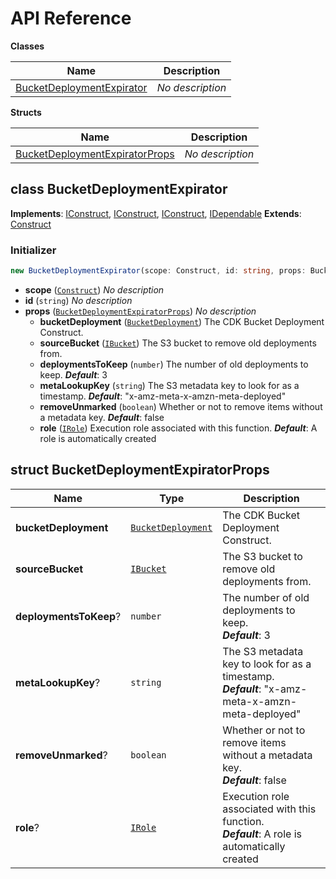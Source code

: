 # API Reference

**Classes**

Name|Description
----|-----------
[BucketDeploymentExpirator](#cdk-bucket-deployment-expirator-bucketdeploymentexpirator)|*No description*


**Structs**

Name|Description
----|-----------
[BucketDeploymentExpiratorProps](#cdk-bucket-deployment-expirator-bucketdeploymentexpiratorprops)|*No description*



## class BucketDeploymentExpirator  <a id="cdk-bucket-deployment-expirator-bucketdeploymentexpirator"></a>



__Implements__: [IConstruct](#constructs-iconstruct), [IConstruct](#aws-cdk-core-iconstruct), [IConstruct](#constructs-iconstruct), [IDependable](#aws-cdk-core-idependable)
__Extends__: [Construct](#aws-cdk-core-construct)

### Initializer




```ts
new BucketDeploymentExpirator(scope: Construct, id: string, props: BucketDeploymentExpiratorProps)
```

* **scope** (<code>[Construct](#aws-cdk-core-construct)</code>)  *No description*
* **id** (<code>string</code>)  *No description*
* **props** (<code>[BucketDeploymentExpiratorProps](#cdk-bucket-deployment-expirator-bucketdeploymentexpiratorprops)</code>)  *No description*
  * **bucketDeployment** (<code>[BucketDeployment](#aws-cdk-aws-s3-deployment-bucketdeployment)</code>)  The CDK Bucket Deployment Construct. 
  * **sourceBucket** (<code>[IBucket](#aws-cdk-aws-s3-ibucket)</code>)  The S3 bucket to remove old deployments from. 
  * **deploymentsToKeep** (<code>number</code>)  The number of old deployments to keep. __*Default*__: 3
  * **metaLookupKey** (<code>string</code>)  The S3 metadata key to look for as a timestamp. __*Default*__: "x-amz-meta-x-amzn-meta-deployed"
  * **removeUnmarked** (<code>boolean</code>)  Whether or not to remove items without a metadata key. __*Default*__: false
  * **role** (<code>[IRole](#aws-cdk-aws-iam-irole)</code>)  Execution role associated with this function. __*Default*__: A role is automatically created




## struct BucketDeploymentExpiratorProps  <a id="cdk-bucket-deployment-expirator-bucketdeploymentexpiratorprops"></a>






Name | Type | Description 
-----|------|-------------
**bucketDeployment** | <code>[BucketDeployment](#aws-cdk-aws-s3-deployment-bucketdeployment)</code> | The CDK Bucket Deployment Construct.
**sourceBucket** | <code>[IBucket](#aws-cdk-aws-s3-ibucket)</code> | The S3 bucket to remove old deployments from.
**deploymentsToKeep**? | <code>number</code> | The number of old deployments to keep.<br/>__*Default*__: 3
**metaLookupKey**? | <code>string</code> | The S3 metadata key to look for as a timestamp.<br/>__*Default*__: "x-amz-meta-x-amzn-meta-deployed"
**removeUnmarked**? | <code>boolean</code> | Whether or not to remove items without a metadata key.<br/>__*Default*__: false
**role**? | <code>[IRole](#aws-cdk-aws-iam-irole)</code> | Execution role associated with this function.<br/>__*Default*__: A role is automatically created



